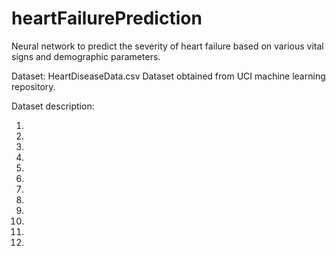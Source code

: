 # heartFailurePrediction
Neural network to predict the severity of heart failure based on various vital signs and demographic parameters.

Dataset: HeartDiseaseData.csv
Dataset obtained from UCI machine learning repository. 

Dataset description:

1. 
2.
3.
4.
5.
6.
7.
8.
9.
10.
11.
12.
